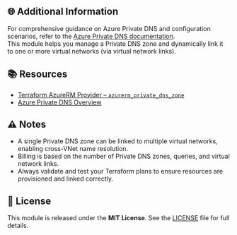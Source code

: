 ## 🌐 Additional Information  

For comprehensive guidance on Azure Private DNS and configuration scenarios, refer to the [Azure Private DNS documentation](https://learn.microsoft.com/en-us/azure/dns/private-dns-overview).  
This module helps you manage a Private DNS zone and dynamically link it to one or more virtual networks (via virtual network links).

## 📚 Resources  

- [Terraform AzureRM Provider – `azurerm_private_dns_zone`](https://registry.terraform.io/providers/hashicorp/azurerm/latest/docs/resources/private_dns_zone)  
- [Azure Private DNS Overview](https://learn.microsoft.com/en-us/azure/dns/private-dns-overview)

## ⚠️ Notes  

- A single Private DNS zone can be linked to multiple virtual networks, enabling cross-VNet name resolution.  
- Billing is based on the number of Private DNS zones, queries, and virtual network links.  
- Always validate and test your Terraform plans to ensure resources are provisioned and linked correctly.

## 🧾 License  

This module is released under the **MIT License**. See the [LICENSE](./LICENSE) file for full details.
